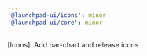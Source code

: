 ```yaml
---
'@launchpad-ui/icons': minor
'@launchpad-ui/core': minor
---
```


[Icons]: Add bar-chart and release icons
